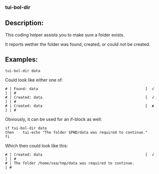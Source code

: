 ### tui-bol-dir

Description:
------------

This coding helper assists you to make sure a folder exists.

It reports wether the folder was found, created, or could not be created.

Examples:
---------

	tui-bol-dir data

Could look like either one of:

	# | Found: data                                                 [  √   ] | #
	# | Created: data                                               [  √   ] | #
	# | Created: data                                               [  ✘   ] | #

Obviously, it can be used for an if-block as well:

	if tui-bol-dir data
	then	tui-echo "The folder $PWD/data was required to continue."
	fi
	
Which then could look like this:

	# | Created: data                                               [  √   ] | #
	# | The folder /home/sea/tmp/data was required to continue.              | #
